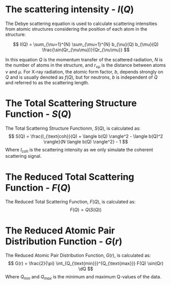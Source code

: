 # The scattering intensity - $I(Q)$

The Debye scattering equation is used to calculate scattering intensities from atomic structures considering the position of each atom in the structure:

$$
I(Q) = \sum_{\nu=1}^{N} \sum_{\mu=1}^{N} b_{\nu}(Q) b_{\mu}(Q) \frac{\sin(Qr_{\nu\mu})}{Qr_{\nu\mu}}
$$

In this equation $Q$ is the momentum transfer of the scattered radiation, $N$ is the number of atoms in the structure, and $r_{\nu\mu}$ is the distance between atoms $\nu$ and $\mu$. For X-ray radiation, the atomic form factor, $b$, depends strongly on $Q$ and is usually denoted as $f(Q)$, but for neutrons, $b$ is independent of $Q$ and referred to as the scattering length. 

# The Total Scattering Structure Function - $S(Q)$

The Total Scattering Structure Functionm, $S(Q)$, is calculated as:
$$
S(Q) = \frac{I_{\text{coh}}(Q) + \langle b(Q) \rangle^2 - \langle b(Q)^2 \rangle}{N \langle b(Q) \rangle^2} - 1
$$
Where $I_{coh}$ is the scattering intensity as we only simulate the coherent scattering signal.

# The Reduced Total Scattering Function - $F(Q)$

The Reduced Total Scattering Function, $F(Q)$, is calculated as:
$$
F(Q) = Q \left( S(Q) \right)
$$

# The Reduced Atomic Pair Distribution Function - $G(r)$

The Reduced Atomic Pair Distribution Function, $G(r)$, is calculated as:
$$
G(r) = \frac{2}{\pi} \int_{Q_{\text{min}}}^{Q_{\text{max}}} F(Q) \sin(Qr) \dQ
$$
Where $Q_{min}$ and $Q_{max}$ is the minimum and maximum Q-values of the data.